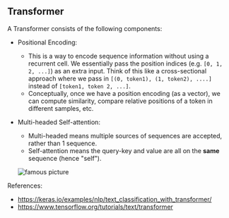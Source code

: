 ## Transformer

A Transformer consists of the following components:
- Positional Encoding:
  - This is a way to encode sequence information without using a recurrent cell. We essentially pass the position indices (e.g. `[0, 1, 2, ...]`) as an extra input. Think of this like a cross-sectional approach where we pass in `[(0, token1), (1, token2), ....]` instead of `[token1, token 2, ...]`.
  - Conceptually, once we have a position encoding (as a vector), we can compute similarity, compare relative positions of a token in different samples, etc.
- Multi-headed Self-attention:
  - Multi-headed means multiple sources of sequences are accepted, rather than 1 sequence.
  - Self-attention means the query-key and value are all on the **same** sequence (hence "self").
  
  ![famous picture](https://www.tensorflow.org/images/tutorials/transformer/multi_head_attention.png)

References:
- https://keras.io/examples/nlp/text_classification_with_transformer/
- https://www.tensorflow.org/tutorials/text/transformer
